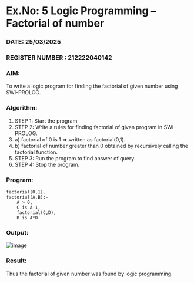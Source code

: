 # Ex.No: 5   Logic Programming – Factorial of number   
### DATE: 25/03/2025                                                                    
### REGISTER NUMBER : 212222040142
### AIM: 
To  write  a logic program for finding the factorial of given number using SWI-PROLOG. 
### Algorithm:
1. STEP 1: Start the program
2. STEP 2:  Write a rules for finding factorial of given program in SWI-PROLOG.
3.   a)	factorial of 0 is 1 => written as factorial(0,1).
4.   b)	factorial of number greater than 0 obtained by recursively calling the factorial    function.
5. STEP 3: Run the program  to find answer of  query.
6. STEP 4: Stop the program.

### Program:

```
factorial(0,1).
factorial(A,B):-  
    A > 0, 
    C is A-1,
    factorial(C,D),
    B is A*D.
```

### Output:

![image](https://github.com/user-attachments/assets/8ab50444-8b84-4e7c-af8e-259ed6b0ef37)



### Result:
Thus the factorial of given number was found by logic programming. 
